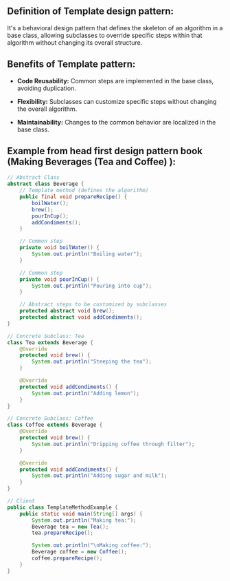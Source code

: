 ## Definition of Template design pattern:

It's a behavioral design pattern that defines the skeleton of an algorithm in a base class, 
allowing subclasses to override specific steps within that algorithm without changing its overall structure.

## Benefits of Template pattern:

- **Code Reusability:** Common steps are implemented in the base class, avoiding duplication. </br>

- **Flexibility:** Subclasses can customize specific steps without changing the overall algorithm.</br>

- **Maintainability:** Changes to the common behavior are localized in the base class.

## Example from head first design pattern book (Making Beverages (Tea and Coffee) ):

```java
// Abstract Class
abstract class Beverage {
    // Template method (defines the algorithm)
    public final void prepareRecipe() {
        boilWater();
        brew();
        pourInCup();
        addCondiments();
    }

    // Common step
    private void boilWater() {
        System.out.println("Boiling water");
    }

    // Common step
    private void pourInCup() {
        System.out.println("Pouring into cup");
    }

    // Abstract steps to be customized by subclasses
    protected abstract void brew();
    protected abstract void addCondiments();
}

// Concrete Subclass: Tea
class Tea extends Beverage {
    @Override
    protected void brew() {
        System.out.println("Steeping the tea");
    }

    @Override
    protected void addCondiments() {
        System.out.println("Adding lemon");
    }
}

// Concrete Subclass: Coffee
class Coffee extends Beverage {
    @Override
    protected void brew() {
        System.out.println("Dripping coffee through filter");
    }

    @Override
    protected void addCondiments() {
        System.out.println("Adding sugar and milk");
    }
}

// Client
public class TemplateMethodExample {
    public static void main(String[] args) {
        System.out.println("Making tea:");
        Beverage tea = new Tea();
        tea.prepareRecipe();

        System.out.println("\nMaking coffee:");
        Beverage coffee = new Coffee();
        coffee.prepareRecipe();
    }
}
